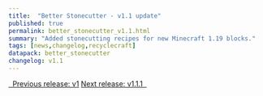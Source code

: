 ```yaml
---
title:  "Better Stonecutter - v1.1 update"
published: true
permalink: better_stonecutter_v1.1.html
summary: "Added stonecutting recipes for new Minecraft 1.19 blocks."
tags: [news,changelog,recyclecraft]
datapack: better_stonecutter
changelog: v1.1
---
```


<div class="btn-group">
    <a href="better_stonecutter_v1.html" role="button" class="btn btn-primary"><i class="fa fa-caret-left"></i>&nbsp; Previous release: v1</a>
    <a href="better_stonecutter_v1.1.1.html" role="button" class="btn btn-primary">Next release: v1.1.1 &nbsp;<i class="fa fa-caret-right"></i></a>
</div>